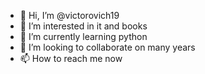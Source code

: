 - 👋 Hi, I’m @victorovich19
- 👀 I’m interested in it and books
- 🌱 I’m currently learning python
- 💞️ I’m looking to collaborate on many years
- 📫 How to reach me now

<!---
victorovich19/victorovich19 is a ✨ special ✨ repository because its `README.md` (this file) appears on your GitHub profile.
You can click the Preview link to take a look at your changes.
--->

